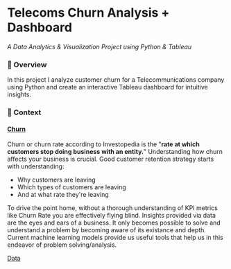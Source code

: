 # Telecoms Churn Analysis + Dashboard
*A Data Analytics & Visualization Project using Python & Tableau*
### 📍 Overview 
In this project I analyze customer churn for a Telecommunications company using Python and create an interactive Tableau dashboard for intuitive insights.
### 📖 Context 
#### <ins>Churn<ins>
Churn or churn rate according to Investopedia is the "**rate at which customers stop doing business with an entity.**" Understanding how churn affects your business is crucial. Good customer retention strategy starts with understanding: 
- Why customers are leaving
- Which types of customers are leaving
- And at what rate they're leaving

To drive the point home, without a thorough understanding of KPI metrics like Churn Rate you are effectively flying blind. Insights provided via data are the eyes and ears of a business. It only becomes possible to solve and understand a problem by becoming aware of its existance and depth. Current machine learning models provide us useful tools that help us in this endeavor of problem solving/analysis.  

<ins>Data<ins>
